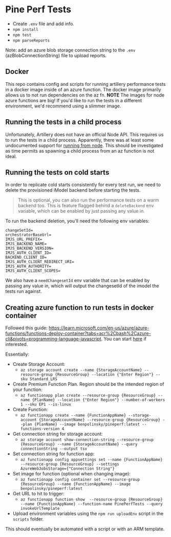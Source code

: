 # Pine Perf Tests

- Create `.env` file and add info.
- `npm install`
- `npm test`
- `npm parseReports`

Note: add an azure blob storage connection string to the `.env` (azBlobConnectionString) file to upload reports.

## Docker

This repo contains config and scripts for running artillery performance tests in a docker image inside of an azure function. The docker image primarily allows us to not run dependencies on the az fn.
**NOTE** The images for node azure functions are big! If you'd like to run the tests in a different environment, we'd recommend using a slimmer image.

## Running the tests in a child process

Unfortunately, Artillery does not have an official Node API. This requires us to run the tests in a child process. Apparently, there was at least some undocumented support for [running from node](https://github.com/artilleryio/artillery/discussions/1043). This should be investigated as time permits as spawning a child process from an az function is not ideal.

## Running the tests on cold starts

In order to replicate cold starts consistently for every test run, we need to delete the provisioned iModel backend before starting the tests.

> This is optional, you can also run the performance tests on a warm backend too. This is feature flagged behind a `deleteBackend` env variable, which can be enabled by just passing any value in.

To run the backend deletion, you'll need the following env variables:

```
changeSetId=
orchestratorBaseUrl=
IMJS_URL_PREFIX=
IMJS_BACKEND_NAME=
IMJS_BACKEND_VERSION=
IMJS_AUTH_CLIENT_ID=
BACKEND_CLIENT_ID=
IMJS_AUTH_CLIENT_REDIRECT_URI=
IMJS_AUTH_AUTHORITY=
IMJS_AUTH_CLIENT_SCOPES=
```

We also have a `needChangesetId` env variable that can be enabled by passing any value in, which will output the changesetId of the imodel the tests run against.

## Creating azure function to run tests in docker container

Followed this guide: https://learn.microsoft.com/en-us/azure/azure-functions/functions-deploy-container?tabs=acr%2Cbash%2Cazure-cli&pivots=programming-language-javascript. You can start [here](https://learn.microsoft.com/en-us/azure/azure-functions/functions-deploy-container?tabs=acr%2Cbash%2Cazure-cli&pivots=programming-language-javascript#create-supporting-azure-resources-for-your-function) if interested.

Essentially:

- Create Storage Account:
  - `az storage account create --name {StorageAccountName} --resource-group {ResourceGroup} --location {"Enter Region"} --sku Standard_LRS`
- Create Premium Function Plan. Region should be the intended region of your function:
  - `az functionapp plan create --resource-group {ResourceGroup} --name {PlanName} --location {"Enter Region"} --number-of-workers 1 --sku EP1 --is-linux`
- Create Function:
  - `az functionapp create --name {FunctionAppName} --storage-account {StorageAccountName} --resource-group {ResourceGroup} --plan {PlanName} --image benpolinsky/pineperf:latest --functions-version 4`
- Get connection string for storage account:
  - `az storage account show-connection-string --resource-group {ResourceGroup} --name {StorageAccountName} --query connectionString --output tsv`
- Set connection string for function app:
  - `az functionapp config appsettings set --name {FunctionAppName} --resource-group {ResourceGroup} --settings AzureWebJobsStorage={"Connection String"}`
- Set image for function (optional when changing image):
  - `az functionapp config container set --resource-group {ResourceGroup} --name {FunctionAppName} --image benpolinsky/pineperf:latest`
- Get URL to hit to trigger:
  - `az functionapp function show  --resource-group {ResourceGroup} --name {FunctionAppName} --function-name PinePerfTests --query invokeUrlTemplate`
- Upload environment variables using the `npm run uploadEnv` script in the `scripts` folder.

This should eventually be automated with a script or with an ARM template.
